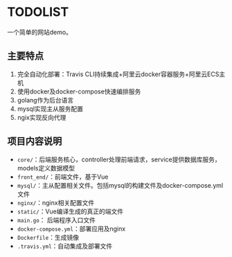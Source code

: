 # TODOLIST
一个简单的网站demo。
## 主要特点
1. 完全自动化部署：Travis CLI持续集成+阿里云docker容器服务+阿里云ECS主机
2. 使用docker及docker-compose快速编排服务
3. golang作为后台语言
4. mysql实现主从服务配置
5. ngix实现反向代理
## 项目内容说明
- `core/`：后端服务核心，controller处理前端请求，service提供数据库服务，models定义数据模型
- `front_end/`：前端文件，基于Vue
- `mysql/`：主从配置相关文件。包括mysql的构建文件及docker-compose.yml文件
- `nginx/`：nginx相关配置文件
- `static/`：Vue编译生成的真正的端文件
- `main.go`： 后端程序入口文件
- `docker-compose.yml`：部署应用及nginx
- `Dockerfile`：生成镜像
- `.travis.yml`：自动集成及部署文件

